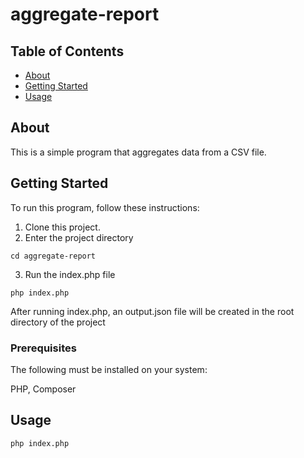 # aggregate-report

## Table of Contents

- [About](#about)
- [Getting Started](#getting_started)
- [Usage](#usage)

## About <a name = "about"></a>

This is a simple program that aggregates data from a CSV file.

## Getting Started <a name = "getting_started"></a>

To run this program, follow these instructions:

1. Clone this project.
2. Enter the project directory

```
cd aggregate-report
```

3. Run the index.php file

```
php index.php
```

After running index.php, an output.json file will be created in the root directory of the project

### Prerequisites

The following must be installed on your system:

PHP, Composer

## Usage <a name = "usage"></a>

```
php index.php
```
